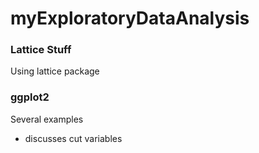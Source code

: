 # myExploratoryDataAnalysis

### Lattice Stuff

Using lattice package

### ggplot2

Several examples

- discusses cut variables
